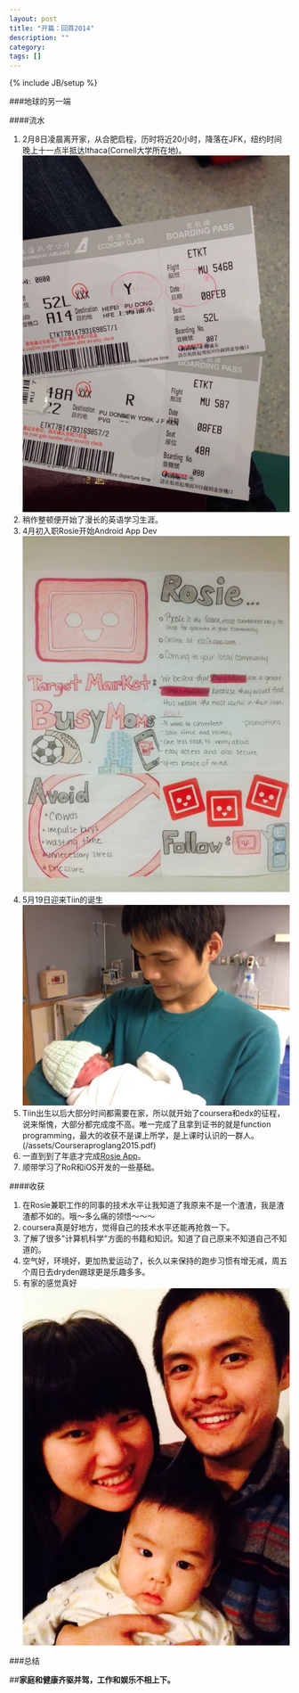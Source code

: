 ```yaml
---
layout: post
title: "开篇：回首2014"
description: ""
category:
tags: []
---
```

{% include JB/setup %}

###地球的另一端


####流水



1. 2月8日凌晨离开家，从合肥启程，历时将近20小时，降落在JFK，纽约时间晚上十一点半抵达Ithaca(Cornell大学所在地)。  ![](/assets/flyticket.jpeg)
2. 稍作整顿便开始了漫长的英语学习生涯。
3. 4月初入职Rosie开始Android App Dev![](/assets/rosie.jpeg)
4. 5月19日迎来Tiin的诞生![](/assets/Tiin.jpeg)
5. Tiin出生以后大部分时间都需要在家，所以就开始了coursera和edx的征程，说来惭愧，大部分都完成度不高。唯一完成了且拿到证书的就是function programming，最大的收获不是课上所学，是上课时认识的一群人。(/assets/Courseraproglang2015.pdf)
6. 一直到到了年底才完成[Rosie App](https://play.google.com/store/apps/details?id=com.rosieapp.main&hl=en)。
7. 顺带学习了RoR和iOS开发的一些基础。

####收获



1. 在Rosie兼职工作的同事的技术水平让我知道了我原来不是一个渣渣，我是渣渣都不如的。哦～多么痛的领悟～～～
2. coursera真是好地方，觉得自己的技术水平还能再抢救一下。
4. 了解了很多"计算机科学"方面的书籍和知识。知道了自己原来不知道自己不知道的。
5. 空气好，环境好，更加热爱运动了，长久以来保持的跑步习惯有增无减，周五个周日去dryden踢球更是乐趣多多。
6. 有家的感觉真好![](/assets/family.jpeg)

###总结

##**家庭和健康齐驱并驾，工作和娱乐不相上下。**
